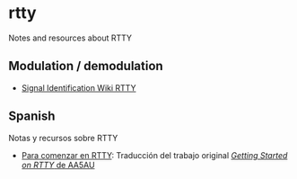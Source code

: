 # rtty

Notes and resources about RTTY

## Modulation / demodulation

* [Signal Identification Wiki RTTY](https://www.sigidwiki.com/wiki/Radio_Teletype_(RTTY))

## Spanish

Notas y recursos sobre RTTY

* [Para comenzar en RTTY](https://aa5au.com/GettingStartedOnRtty_Espanol.pdf): Traducción del trabajo original [*Getting Started on RTTY* de AA5AU](http://www.aa5au.com/gettingstarted/rtty_start_intro.htm)
